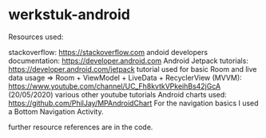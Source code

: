 # werkstuk-android

Resources used:

stackoverflow: https://stackoverflow.com
andoid developers documentation: https://developer.android.com
Android Jetpack tutorials: https://developer.android.com/jetpack
tutorial used for basic Room and live data usage => Room + ViewModel + LiveData + RecyclerView (MVVM): https://www.youtube.com/channel/UC_Fh8kvtkVPkeihBs42jGcA (20/05/2020)
various other youtube tutorials
Android charts used: https://github.com/PhilJay/MPAndroidChart
For the navigation basics I used a Bottom Navigation Activity.

further resource references are in the code.